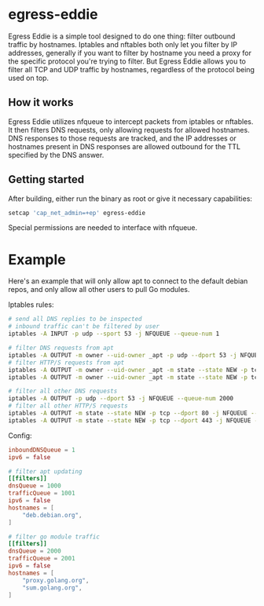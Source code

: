 # egress-eddie

Egress Eddie is a simple tool designed to do one thing: filter outbound traffic by hostnames.
Iptables and nftables both only let you filter by IP addresses, generally if you want to filter
by hostname you need a proxy for the specific protocol you're trying to filter. But Egress Eddie
allows you to filter all TCP and UDP traffic by hostnames, regardless of the protocol being used
on top.

## How it works

Egress Eddie utilizes nfqueue to intercept packets from iptables or nftables. It then filters DNS
requests, only allowing requests for allowed hostnames. DNS responses to those requests are tracked,
and the IP addresses or hostnames present in DNS responses are allowed outbound for the TTL specified
by the DNS answer.

## Getting started

After building, either run the binary as root or give it necessary capabilities:

```bash
setcap 'cap_net_admin=+ep' egress-eddie
```

Special permissions are needed to interface with nfqueue.

# Example

Here's an example that will only allow apt to connect to the default debian repos, and only allow all 
other users to pull Go modules.

Iptables rules:

```bash
# send all DNS replies to be inspected
# inbound traffic can't be filtered by user
iptables -A INPUT -p udp --sport 53 -j NFQUEUE --queue-num 1

# filter DNS requests from apt
iptables -A OUTPUT -m owner --uid-owner _apt -p udp --dport 53 -j NFQUEUE --queue-num 1000
# filter HTTP/S requests from apt
iptables -A OUTPUT -m owner --uid-owner _apt -m state --state NEW -p tcp --dport 80 -j NFQUEUE --queue-num 1001
iptables -A OUTPUT -m owner --uid-owner _apt -m state --state NEW -p tcp --dport 443 -j NFQUEUE --queue-num 1001

# filter all other DNS requests 
iptables -A OUTPUT -p udp --dport 53 -j NFQUEUE --queue-num 2000
# filter all other HTTP/S requests
iptables -A OUTPUT -m state --state NEW -p tcp --dport 80 -j NFQUEUE --queue-num 2001
iptables -A OUTPUT -m state --state NEW -p tcp --dport 443 -j NFQUEUE --queue-num 2001

```

Config:

```toml
inboundDNSQueue = 1
ipv6 = false

# filter apt updating
[[filters]]
dnsQueue = 1000
trafficQueue = 1001
ipv6 = false
hostnames = [
    "deb.debian.org",
]

# filter go module traffic
[[filters]]
dnsQueue = 2000
trafficQueue = 2001
ipv6 = false
hostnames = [
    "proxy.golang.org",
    "sum.golang.org",
]
```
